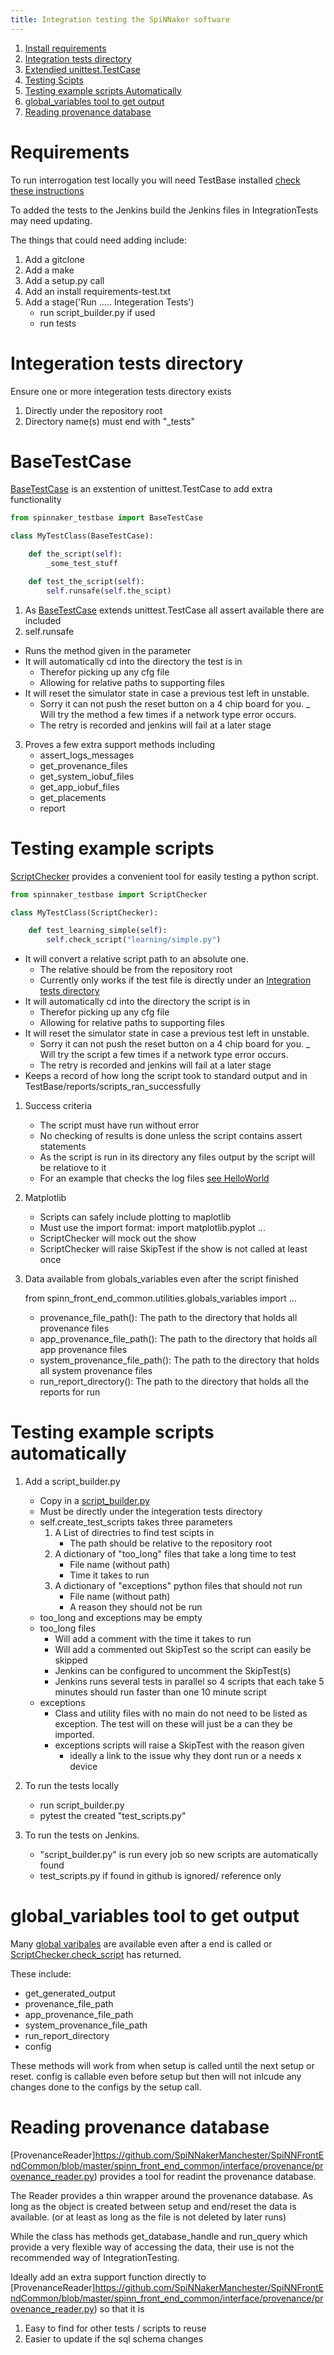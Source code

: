 ```yaml
---
title: Integration testing the SpiNNaker software
---
```

1. [Install requirements](#Requirements)
1. [Integration tests directory](#directory)
1. [Extendied unittest.TestCase](#BaseTestCase)
1. [Testing Scipts](#TestScripts)
1. [Testing example scripts Automatically](#BuildScripts)
1. [global_variables tool to get output](#global_variables)
1. [Reading provenance database](#provenance)

# <a name="Requirements"></a> Requirements

To run interrogation test locally you will need TestBase installed
 [check these instructions](../devenv.html)

To added the tests to the Jenkins build the Jenkins files in IntegrationTests may need updating.

The things that could need adding include:
1. Add a gitclone
2. Add a make
3. Add a setup.py call
4. Add an install requirements-test.txt
5. Add a stage('Run ..... Integeration Tests')
    - run script_builder.py if used
    - run tests

# <a name="directory">Integeration tests directory
Ensure one or more integeration tests directory exists
1. Directly under the repository root
2. Directory name(s) must end with "_tests"

# <a name="BaseTestCase">BaseTestCase

[BaseTestCase](https://github.com/SpiNNakerManchester/TestBase/blob/main/spinnaker_testbase/base_test_case.py)
is an  exstention of unittest.TestCase to add extra functionality

```python
from spinnaker_testbase import BaseTestCase

class MyTestClass(BaseTestCase):

    def the_script(self):
        _some_test_stuff

    def test_the_script(self):
        self.runsafe(self.the_scipt)
```

1. As [BaseTestCase](https://github.com/SpiNNakerManchester/TestBase/blob/main/spinnaker_testbase/base_test_case.py)
   extends unittest.TestCase all assert available there are included
2. self.runsafe
- Runs the method given in the parameter
- It will automatically cd into the directory the test is in
    - Therefor picking up any cfg file
    - Allowing for relative paths to supporting files
- It will reset the simulator state in case a previous test left in unstable.
    - Sorry it can not push the reset button on a 4 chip board for you.
_ Will try the method a few times if a network type error occurs.
    - The retry is recorded and jenkins will fail at a later stage
3. Proves a few extra support methods including
    - assert_logs_messages
    - get_provenance_files
    - get_system_iobuf_files
    - get_app_iobuf_files
    - get_placements
    - report

# <a name="TestScripts">Testing example scripts

[ScriptChecker](https://github.com/SpiNNakerManchester/TestBase/blob/main/spinnaker_testbase/script_checker.py)
provides a convenient tool for easily testing a python script.

```python
from spinnaker_testbase import ScriptChecker

class MyTestClass(ScriptChecker):

    def test_learning_simple(self):
        self.check_script("learning/simple.py")
```

- It will convert a relative script path to an absolute one.
    - The relative should be from the repository root
    - Currently only works if the test file is directly under an [Integration tests directory](#directory)
- It will automatically cd into the directory the script is in
    - Therefor picking up any cfg file
    - Allowing for relative paths to supporting files
- It will reset the simulator state in case a previous test left in unstable.
    - Sorry it can not push the reset button on a 4 chip board for you.
_ Will try the script a few times if a network type error occurs.
    - The retry is recorded and jenkins will fail at a later stage
- Keeps a record of how long the script took to standard output and in TestBase/reports/scripts_ran_successfully

1. Success criteria
    - The script must have run without error
    - No checking of results is done unless the script contains assert statements
    - As the script is run in its directory any files output by the script will be relatiove to it
    - For an example that checks the log files [see HelloWorld](https://github.com/SpiNNakerManchester/SpiNNakerGraphFrontEnd/blob/master/gfe_integration_tests/test_hello_world.py)

1. Matplotlib
   - Scripts can safely include plotting to maplotlib
   - Must use the import format: import matplotlib.pyplot ...
   - ScriptChecker will mock out the show
   - ScriptChecker will raise SkipTest if the show is not called at least once

1. Data available from globals_variables even after the script finished

    from spinn_front_end_common.utilities.globals_variables import ...
    - provenance_file_path(): The path to the directory that holds all provenance files
    - app_provenance_file_path(): The path to the directory that holds all app provenance files
    - system_provenance_file_path(): The path to the directory that holds all system provenance files
    - run_report_directory(): The path to the directory that holds all the reports for run

# <a name="BuildScripts">Testing example scripts automatically

1. Add a script_builder.py
    - Copy in a [script_builder.py](https://github.com/SpiNNakerManchester/PyNN8Examples/blob/master/integration_tests/script_builder.py)
    - Must be directly under the integeration tests directory
    - self.create_test_scripts takes three parameters
        1. A List of directries to find test scipts in
            - The path should be relative to the repository root
        2. A dictionary of "too_long" files that take a long time to test
            - File name (without path)
            - Time it takes to run
        3. A dictionary of "exceptions" python files that should not run
            - File name (without path)
            - A reason they should not be run
    - too_long and exceptions may be empty
    - too_long files
       - Will add a comment with the time it takes to run
       - Will add a commented out SkipTest so the script can easily be skipped
       - Jenkins can be configured to uncomment the SkipTest(s)
       - Jenkins runs several tests in parallel so 4 scripts that each take 5 minutes should run faster than one 10 minute script
    - exceptions
        - Class and utility files with no main do not need to be listed as exception.  The test will on these will just be a can they be imported.
        - exceptions scripts will raise a SkipTest with the reason given
            - ideally a link to the issue why they dont run or a needs x device

1. To run the tests locally
    - run script_builder.py
    - pytest the created "test_scripts.py"

1. To run the tests on Jenkins.
    - "script_builder.py" is run every job so new scripts are automatically found
    - test_scripts.py if found in github is ignored/ reference only

# <a name="global_variables">global_variables tool to get output
Many [global varibales](https://github.com/SpiNNakerManchester/SpiNNFrontEndCommon/blob/master/spinn_front_end_common/utilities/globals_variables.py)
are available even after a end is called or [ScriptChecker.check_script](https://github.com/SpiNNakerManchester/TestBase/blob/main/spinnaker_testbase/script_checker.py)
has returned.

These include:
- get_generated_output
- provenance_file_path
- app_provenance_file_path
- system_provenance_file_path
- run_report_directory
- config

These methods will work from when setup is called until the next setup or reset.
config is callable even before setup but then will not inlcude any changes done to the configs by the setup call.

# <a name="provenance">Reading provenance database
[ProvenanceReader]https://github.com/SpiNNakerManchester/SpiNNFrontEndCommon/blob/master/spinn_front_end_common/interface/provenance/provenance_reader.py)
provides a tool for readint the provenance database.

The Reader provides a thin wrapper around the provenance database.
As long as the object is created between setup and end/reset the data is available.
(or at least as long as the file is not deleted by later runs)

While the class has methods get_database_handle and run_query which provide a very flexible way of accessing the data,
their use is not the recommended way of IntegrationTesting.

Ideally add an extra support function directly to [ProvenanceReader]https://github.com/SpiNNakerManchester/SpiNNFrontEndCommon/blob/master/spinn_front_end_common/interface/provenance/provenance_reader.py)
so that it is
1. Easy to find for other tests / scripts to reuse
1. Easier to update if the sql schema changes

